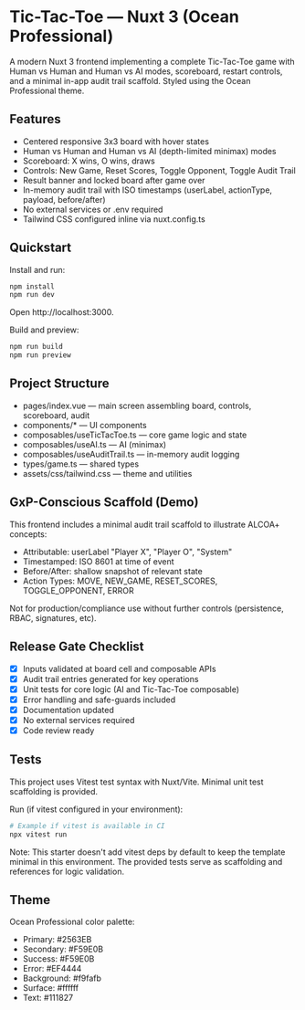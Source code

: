# Tic-Tac-Toe — Nuxt 3 (Ocean Professional)

A modern Nuxt 3 frontend implementing a complete Tic-Tac-Toe game with Human vs Human and Human vs AI modes, scoreboard, restart controls, and a minimal in-app audit trail scaffold. Styled using the Ocean Professional theme.

## Features
- Centered responsive 3x3 board with hover states
- Human vs Human and Human vs AI (depth-limited minimax) modes
- Scoreboard: X wins, O wins, draws
- Controls: New Game, Reset Scores, Toggle Opponent, Toggle Audit Trail
- Result banner and locked board after game over
- In-memory audit trail with ISO timestamps (userLabel, actionType, payload, before/after)
- No external services or .env required
- Tailwind CSS configured inline via nuxt.config.ts

## Quickstart

Install and run:
```bash
npm install
npm run dev
```
Open http://localhost:3000.

Build and preview:
```bash
npm run build
npm run preview
```

## Project Structure
- pages/index.vue — main screen assembling board, controls, scoreboard, audit
- components/* — UI components
- composables/useTicTacToe.ts — core game logic and state
- composables/useAI.ts — AI (minimax)
- composables/useAuditTrail.ts — in-memory audit logging
- types/game.ts — shared types
- assets/css/tailwind.css — theme and utilities

## GxP-Conscious Scaffold (Demo)
This frontend includes a minimal audit trail scaffold to illustrate ALCOA+ concepts:
- Attributable: userLabel "Player X", "Player O", "System"
- Timestamped: ISO 8601 at time of event
- Before/After: shallow snapshot of relevant state
- Action Types: MOVE, NEW_GAME, RESET_SCORES, TOGGLE_OPPONENT, ERROR

Not for production/compliance use without further controls (persistence, RBAC, signatures, etc).

## Release Gate Checklist
- [x] Inputs validated at board cell and composable APIs
- [x] Audit trail entries generated for key operations
- [x] Unit tests for core logic (AI and Tic-Tac-Toe composable)
- [x] Error handling and safe-guards included
- [x] Documentation updated
- [x] No external services required
- [x] Code review ready

## Tests
This project uses Vitest test syntax with Nuxt/Vite. Minimal unit test scaffolding is provided.

Run (if vitest configured in your environment):
```bash
# Example if vitest is available in CI
npx vitest run
```

Note: This starter doesn't add vitest deps by default to keep the template minimal in this environment. The provided tests serve as scaffolding and references for logic validation.

## Theme
Ocean Professional color palette:
- Primary: #2563EB
- Secondary: #F59E0B
- Success: #F59E0B
- Error: #EF4444
- Background: #f9fafb
- Surface: #ffffff
- Text: #111827
